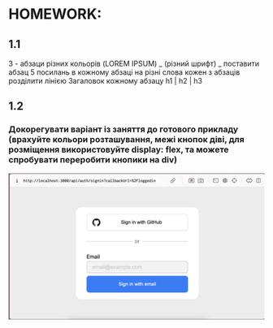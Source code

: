 # HOMEWORK:

## 1.1

3 - абзаци різних кольорів (LOREM IPSUM)
_ (різний шрифт)
_ поставити абзац
5 посилань в кожному абзаці на різні слова
кожен з абзаців розділити лінією
Загаловок кожному абзацу h1 | h2 | h3

## 1.2

### Докорегувати варіант із заняття до готового прикладу (врахуйте кольори розташування, межі кнопок діві, для розміщення використовуйте display: flex, та можете спробувати переробити кнопики на div)

<img src="./homework/photos/example.png" alt="Приклад результату"/>
